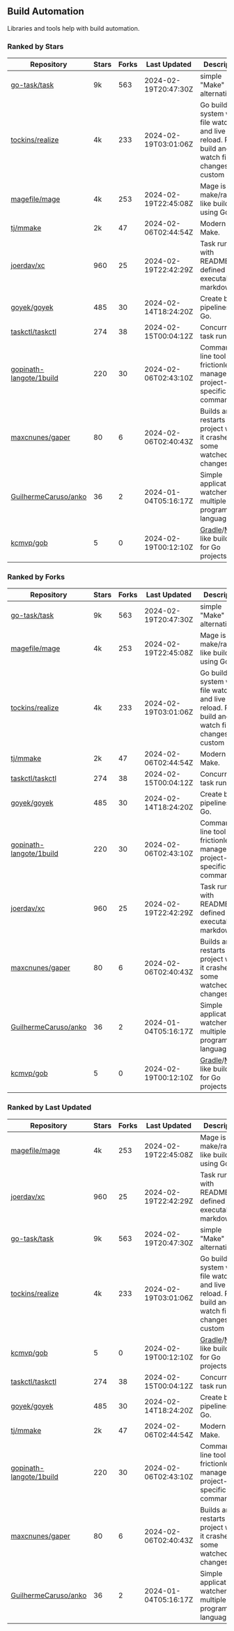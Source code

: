 ## Build Automation

Libraries and tools help with build automation.

### Ranked by Stars

| Repository | Stars | Forks | Last Updated | Description | 
|------------|-------|-------|--------------|-------------|
| [go-task/task](https://github.com/go-task/task) | 9k | 563 | 2024-02-19T20:47:30Z |  simple "Make" alternative. |
| [tockins/realize](https://github.com/tockins/realize) | 4k | 233 | 2024-02-19T03:01:06Z |  Go build a system with file watchers and live to reload. Run, build and watch file changes with custom paths. |
| [magefile/mage](https://github.com/magefile/mage) | 4k | 253 | 2024-02-19T22:45:08Z |  Mage is a make/rake-like build tool using Go. |
| [tj/mmake](https://github.com/tj/mmake) | 2k | 47 | 2024-02-06T02:44:54Z |  Modern Make. |
| [joerdav/xc](https://github.com/joerdav/xc) | 960 | 25 | 2024-02-19T22:42:29Z |  Task runner with README.md defined tasks, executable markdown. |
| [goyek/goyek](https://github.com/goyek/goyek) | 485 | 30 | 2024-02-14T18:24:20Z |  Create build pipelines in Go. |
| [taskctl/taskctl](https://github.com/taskctl/taskctl) | 274 | 38 | 2024-02-15T00:04:12Z |  Concurrent task runner. |
| [gopinath-langote/1build](https://github.com/gopinath-langote/1build) | 220 | 30 | 2024-02-06T02:43:10Z |  Command line tool to frictionlessly manage project-specific commands. |
| [maxcnunes/gaper](https://github.com/maxcnunes/gaper) | 80 | 6 | 2024-02-06T02:40:43Z |  Builds and restarts a Go project when it crashes or some watched file changes. |
| [GuilhermeCaruso/anko](https://github.com/GuilhermeCaruso/anko) | 36 | 2 | 2024-01-04T05:16:17Z |  Simple application watcher for multiple programming languages. |
| [kcmvp/gob](https://github.com/kcmvp/gob) | 5 | 0 | 2024-02-19T00:12:10Z |  [Gradle](https://docs.gradle.org/)/[Maven](https://maven.apache.org/) like build tool for Go projects. |

### Ranked by Forks

| Repository | Stars | Forks | Last Updated | Description | 
|------------|-------|-------|--------------|-------------|
| [go-task/task](https://github.com/go-task/task) | 9k | 563 | 2024-02-19T20:47:30Z |  simple "Make" alternative. |
| [magefile/mage](https://github.com/magefile/mage) | 4k | 253 | 2024-02-19T22:45:08Z |  Mage is a make/rake-like build tool using Go. |
| [tockins/realize](https://github.com/tockins/realize) | 4k | 233 | 2024-02-19T03:01:06Z |  Go build a system with file watchers and live to reload. Run, build and watch file changes with custom paths. |
| [tj/mmake](https://github.com/tj/mmake) | 2k | 47 | 2024-02-06T02:44:54Z |  Modern Make. |
| [taskctl/taskctl](https://github.com/taskctl/taskctl) | 274 | 38 | 2024-02-15T00:04:12Z |  Concurrent task runner. |
| [goyek/goyek](https://github.com/goyek/goyek) | 485 | 30 | 2024-02-14T18:24:20Z |  Create build pipelines in Go. |
| [gopinath-langote/1build](https://github.com/gopinath-langote/1build) | 220 | 30 | 2024-02-06T02:43:10Z |  Command line tool to frictionlessly manage project-specific commands. |
| [joerdav/xc](https://github.com/joerdav/xc) | 960 | 25 | 2024-02-19T22:42:29Z |  Task runner with README.md defined tasks, executable markdown. |
| [maxcnunes/gaper](https://github.com/maxcnunes/gaper) | 80 | 6 | 2024-02-06T02:40:43Z |  Builds and restarts a Go project when it crashes or some watched file changes. |
| [GuilhermeCaruso/anko](https://github.com/GuilhermeCaruso/anko) | 36 | 2 | 2024-01-04T05:16:17Z |  Simple application watcher for multiple programming languages. |
| [kcmvp/gob](https://github.com/kcmvp/gob) | 5 | 0 | 2024-02-19T00:12:10Z |  [Gradle](https://docs.gradle.org/)/[Maven](https://maven.apache.org/) like build tool for Go projects. |

### Ranked by Last Updated

| Repository | Stars | Forks | Last Updated | Description | 
|------------|-------|-------|--------------|-------------|
| [magefile/mage](https://github.com/magefile/mage) | 4k | 253 | 2024-02-19T22:45:08Z |  Mage is a make/rake-like build tool using Go. |
| [joerdav/xc](https://github.com/joerdav/xc) | 960 | 25 | 2024-02-19T22:42:29Z |  Task runner with README.md defined tasks, executable markdown. |
| [go-task/task](https://github.com/go-task/task) | 9k | 563 | 2024-02-19T20:47:30Z |  simple "Make" alternative. |
| [tockins/realize](https://github.com/tockins/realize) | 4k | 233 | 2024-02-19T03:01:06Z |  Go build a system with file watchers and live to reload. Run, build and watch file changes with custom paths. |
| [kcmvp/gob](https://github.com/kcmvp/gob) | 5 | 0 | 2024-02-19T00:12:10Z |  [Gradle](https://docs.gradle.org/)/[Maven](https://maven.apache.org/) like build tool for Go projects. |
| [taskctl/taskctl](https://github.com/taskctl/taskctl) | 274 | 38 | 2024-02-15T00:04:12Z |  Concurrent task runner. |
| [goyek/goyek](https://github.com/goyek/goyek) | 485 | 30 | 2024-02-14T18:24:20Z |  Create build pipelines in Go. |
| [tj/mmake](https://github.com/tj/mmake) | 2k | 47 | 2024-02-06T02:44:54Z |  Modern Make. |
| [gopinath-langote/1build](https://github.com/gopinath-langote/1build) | 220 | 30 | 2024-02-06T02:43:10Z |  Command line tool to frictionlessly manage project-specific commands. |
| [maxcnunes/gaper](https://github.com/maxcnunes/gaper) | 80 | 6 | 2024-02-06T02:40:43Z |  Builds and restarts a Go project when it crashes or some watched file changes. |
| [GuilhermeCaruso/anko](https://github.com/GuilhermeCaruso/anko) | 36 | 2 | 2024-01-04T05:16:17Z |  Simple application watcher for multiple programming languages. |

